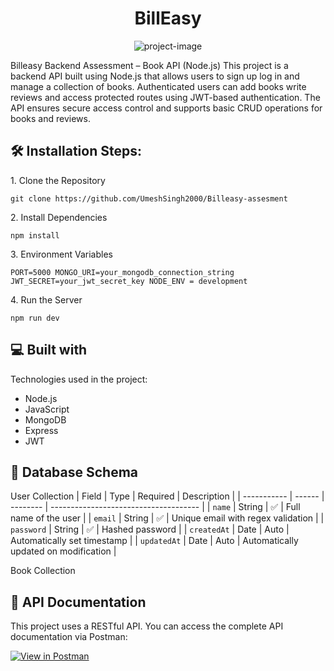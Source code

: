 <h1 align="center" id="title">BillEasy</h1>

<p align="center"><img src="https://socialify.git.ci/UmeshSingh2000/Billeasy-assesment/image?language=1&amp;name=1&amp;owner=1&amp;stargazers=1&amp;theme=Dark" alt="project-image"></p>

<p id="description">Billeasy Backend Assessment – Book API (Node.js) This project is a backend API built using Node.js that allows users to sign up log in and manage a collection of books. Authenticated users can add books write reviews and access protected routes using JWT-based authentication. The API ensures secure access control and supports basic CRUD operations for books and reviews.</p>

<h2>🛠️ Installation Steps:</h2>

<p>1. Clone the Repository</p>

```
git clone https://github.com/UmeshSingh2000/Billeasy-assesment
```

<p>2. Install Dependencies</p>

```
npm install
```

<p>3. Environment Variables</p>

```
PORT=5000 MONGO_URI=your_mongodb_connection_string JWT_SECRET=your_jwt_secret_key NODE_ENV = development
```

<p>4. Run the Server</p>

```
npm run dev
```

  
  
<h2>💻 Built with</h2>

Technologies used in the project:

*   Node.js
*   JavaScript
*   MongoDB
*   Express
*   JWT

## 📘 Database Schema
User Collection
| Field       | Type   | Required | Description                           |
| ----------- | ------ | -------- | ------------------------------------- |
| `name`      | String | ✅        | Full name of the user                |
| `email`     | String | ✅        | Unique email with regex validation   |
| `password`  | String | ✅        | Hashed password                      |
| `createdAt` | Date   | Auto     | Automatically set timestamp           |
| `updatedAt` | Date   | Auto     | Automatically updated on modification |


Book Collection



## 📘 API Documentation

This project uses a RESTful API. You can access the complete API documentation via Postman:

[![View in Postman](https://img.shields.io/badge/Postman-View%20Docs-orange?logo=postman)](https://documenter.getpostman.com/view/36796105/2sB2qah1fC)

